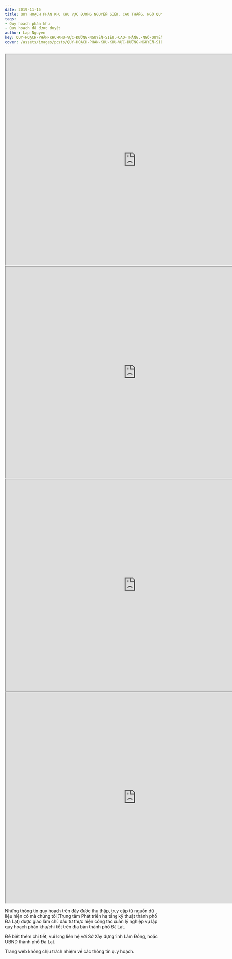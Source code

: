```yaml
---
date: 2019-11-15
title: QUY HOẠCH PHÂN KHU KHU VỰC ĐƯỜNG NGUYỄN SIÊU, CAO THẮNG, NGÔ QUYỀN, LA SƠN PHU TỬ, HAI BÀ TRƯNG, XÔ VIẾT NGHỆ TĨNH (KHU D5)
tags:
- Quy hoạch phân khu
- Quy hoạch đã được duyệt
author: Lap Nguyen
key: QUY-HOẠCH-PHÂN-KHU-KHU-VỰC-ĐƯỜNG-NGUYỄN-SIÊU,-CAO-THẮNG,-NGÔ-QUYỀN,-LA-SƠN-PHU-TỬ,-HAI-BÀ-TRƯNG,-XÔ-VIẾT-NGHỆ-TĨNH-(KHU-D5)
cover: /assets/images/posts/QUY-HOẠCH-PHÂN-KHU-KHU-VỰC-ĐƯỜNG-NGUYỄN-SIÊU,-CAO-THẮNG,-NGÔ-QUYỀN,-LA-SƠN-PHU-TỬ,-HAI-BÀ-TRƯNG,-XÔ-VIẾT-NGHỆ-TĨNH-(KHU-D5).png
---
```


<iframe src="https://drive.google.com/file/d/1SSaB-wz7arzBghsgKuVVh8OzaV7C1CNT/preview" width="840" height="680"></iframe>
<iframe src="https://drive.google.com/file/d/1tPCvuISeQgJPhjjMa-sdC6RL36WGfy1A/preview" width="840" height="680"></iframe>
<iframe src="https://drive.google.com/file/d/1eUw1RxnxGjtM019gPrL8vw7-1lUBjWyb/preview" width="840" height="680"></iframe>
<iframe src="https://drive.google.com/file/d/1_ao_bFCMAyqdKSM3jJRJJRdQoUWydAL7/preview" width="840" height="680"></iframe>

Những thông tin quy hoạch trên đây được thu thập, truy cập từ nguồn dữ liệu hiện có mà chúng tôi 
(Trung tâm Phát triển hạ tầng kỹ thuật thành phố Đà Lạt) được giao làm chủ đầu tư thực hiện công tác quản lý nghiệp vụ 
lập quy hoạch phân khu/chi tiết trên địa bàn thành phố Đà Lạt.

Để biết thêm chi tiết, vui lòng liên hệ với Sở Xây dựng tỉnh Lâm Đồng, hoặc UBND thành phố Đà Lạt.

Trang web không chịu trách nhiệm về các thông tin quy hoạch.